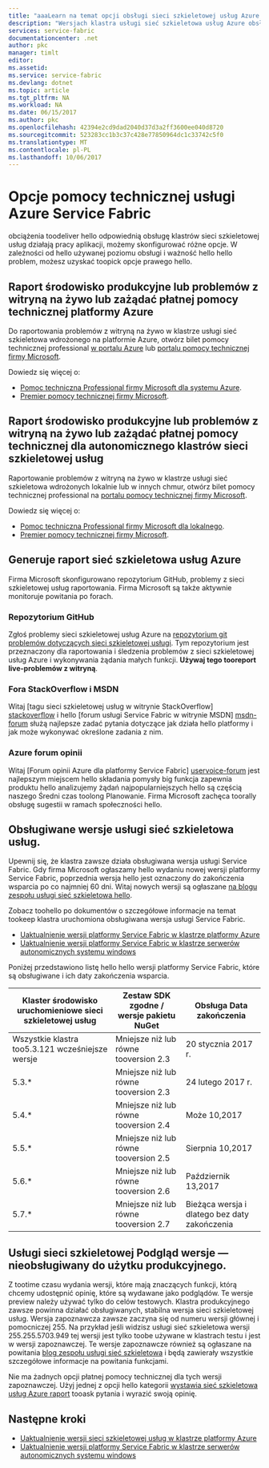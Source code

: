```yaml
---
title: "aaaLearn na temat opcji obsługi sieci szkieletowej usług Azure | Dokumentacja firmy Microsoft"
description: "Wersjach klastra usługi sieć szkieletowa usług Azure obsługiwane i łączy toofile biletami pomocy technicznej"
services: service-fabric
documentationcenter: .net
author: pkc
manager: timlt
editor: 
ms.assetid: 
ms.service: service-fabric
ms.devlang: dotnet
ms.topic: article
ms.tgt_pltfrm: NA
ms.workload: NA
ms.date: 06/15/2017
ms.author: pkc
ms.openlocfilehash: 42394e2cd9dad2040d37d3a2ff3600ee040d8720
ms.sourcegitcommit: 523283cc1b3c37c428e77850964dc1c33742c5f0
ms.translationtype: MT
ms.contentlocale: pl-PL
ms.lasthandoff: 10/06/2017
---
```

# <a name="azure-service-fabric-support-options"></a>Opcje pomocy technicznej usługi Azure Service Fabric

obciążenia toodeliver hello odpowiednią obsługę klastrów sieci szkieletowej usług działają pracy aplikacji, możemy skonfigurować różne opcje. W zależności od hello używanej poziomu obsługi i ważność hello hello problem, możesz uzyskać toopick opcje prawego hello. 


<a id="getlivesitesupportonazure"></a>

## <a name="report-production-or-live-site-issues-or-request-paid-support-for-azure"></a>Raport środowisko produkcyjne lub problemów z witryną na żywo lub zażądać płatnej pomocy technicznej platformy Azure

Do raportowania problemów z witryną na żywo w klastrze usługi sieć szkieletowa wdrożonego na platformie Azure, otwórz bilet pomocy technicznej professional [w portalu Azure](https://ms.portal.azure.com/#blade/Microsoft_Azure_Support/HelpAndSupportBlade/overview) lub [portalu pomocy technicznej firmy Microsoft](http://support.microsoft.com/oas/default.aspx?prid=16146).

Dowiedz się więcej o:
 
- [Pomoc techniczna Professional firmy Microsoft dla systemu Azure](https://azure.microsoft.com/en-us/support/plans/?b=16.44).
- [Premier pomocy technicznej firmy Microsoft](https://support.microsoft.com/en-us/premier).

<a id="getlivesitesupportonprem"></a>

## <a name="report-production-or-live-site-issues-or-request-paid-support-for-standalone-service-fabric-clusters"></a>Raport środowisko produkcyjne lub problemów z witryną na żywo lub zażądać płatnej pomocy technicznej dla autonomicznego klastrów sieci szkieletowej usług

Raportowanie problemów z witryną na żywo w klastrze usługi sieć szkieletowa wdrożonych lokalnie lub w innych chmur, otwórz bilet pomocy technicznej professional na [portalu pomocy technicznej firmy Microsoft](http://support.microsoft.com/oas/default.aspx?prid=16146).

Dowiedz się więcej o:

- [Pomoc techniczna Professional firmy Microsoft dla lokalnego](https://support.microsoft.com/en-us/gp/offerprophone?wa=wsignin1.0).
- [Premier pomocy technicznej firmy Microsoft](https://support.microsoft.com/en-us/premier).


<a id="getsupportonissues"></a>
## <a name="report-azure-service-fabric-issues"></a>Generuje raport sieć szkieletowa usług Azure 
Firma Microsoft skonfigurowano repozytorium GitHub, problemy z sieci szkieletowej usług raportowania.  Firma Microsoft są także aktywnie monitoruje powitania po forach.

### <a name="github-repo"></a>Repozytorium GitHub 
Zgłoś problemy sieci szkieletowej usług Azure na [repozytorium git problemów dotyczących sieci szkieletowej usługi](https://github.com/Azure/service-fabric-issues). Tym repozytorium jest przeznaczony dla raportowania i śledzenia problemów z sieci szkieletowej usług Azure i wykonywania żądania małych funkcji. **Używaj tego tooreport live-problemów z witryną**.

### <a name="stackoverflow-and-msdn-forums"></a>Fora StackOverflow i MSDN

Witaj [tagu sieci szkieletowej usług w witrynie StackOverflow] [ stackoverflow] i hello [forum usługi Service Fabric w witrynie MSDN] [ msdn-forum] służą najlepsze zadać pytania dotyczące jak działa hello platformy i jak może wykonywać określone zadania z nim.

### <a name="azure-feedback-forum"></a>Azure forum opinii

Witaj [Forum opinii Azure dla platformy Service Fabric] [ uservoice-forum] jest najlepszym miejscem hello składania pomysły big funkcja zapewnia produktu hello analizujemy żądań najpopularniejszych hello są częścią naszego Średni czas toolong Planowanie. Firma Microsoft zachęca toorally obsługę sugestii w ramach społeczności hello.


<a id="releasesuport"></a>
## <a name="supported-service-fabric-versions"></a>Obsługiwane wersje usługi sieć szkieletowa usług.

Upewnij się, że klastra zawsze działa obsługiwana wersja usługi Service Fabric. Gdy firma Microsoft ogłaszamy hello wydaniu nowej wersji platformy Service Fabric, poprzednia wersja hello jest oznaczony do zakończenia wsparcia po co najmniej 60 dni. Witaj nowych wersji są ogłaszane [na blogu zespołu usługi sieć szkieletowa hello](https://blogs.msdn.microsoft.com/azureservicefabric/).

Zobacz toohello po dokumentów o szczegółowe informacje na temat tookeep klastra uruchomiona obsługiwana wersja usługi Service Fabric.

- [Uaktualnienie wersji platformy Service Fabric w klastrze platformy Azure](service-fabric-cluster-upgrade.md)
- [Uaktualnienie wersji platformy Service Fabric w klastrze serwerów autonomicznych systemu windows](service-fabric-cluster-upgrade-windows-server.md)
 
Poniżej przedstawiono listę hello hello wersji platformy Service Fabric, które są obsługiwane i ich daty zakończenia wsparcia.

| **Klaster środowisko uruchomieniowe sieci szkieletowej usług** | **Zestaw SDK zgodne / wersje pakietu NuGet** | **Obsługa Data zakończenia** |
| --- | --- | --- |
| Wszystkie klastra too5.3.121 wcześniejsze wersje |Mniejsze niż lub równe tooversion 2.3 |20 stycznia 2017 r. |
| 5.3.* |Mniejsze niż lub równe tooversion 2.3 |24 lutego 2017 r. |
| 5.4.* |Mniejsze niż lub równe tooversion 2.4 |Może 10,2017     |
| 5.5.* |Mniejsze niż lub równe tooversion 2.5 |Sierpnia 10,2017    |
| 5.6.* |Mniejsze niż lub równe tooversion 2.6 |Październik 13,2017    |
| 5.7.* |Mniejsze niż lub równe tooversion 2.7 |Bieżąca wersja i dlatego bez daty zakończenia

<a id="previewversion"></a>
## <a name="service-fabric-preview-versions---unsupported-for-production-use"></a>Usługi sieci szkieletowej Podgląd wersje — nieobsługiwany do użytku produkcyjnego.
Z tootime czasu wydania wersji, które mają znaczących funkcji, którą chcemy udostępnić opinię, które są wydawane jako podglądów. Te wersje preview należy używać tylko do celów testowych. Klastra produkcyjnego zawsze powinna działać obsługiwanych, stabilna wersja sieci szkieletowej usług. Wersja zapoznawcza zawsze zaczyna się od numeru wersji głównej i pomocniczej 255. Na przykład jeśli widzisz usługi sieć szkieletowa wersji 255.255.5703.949 tej wersji jest tylko toobe używane w klastrach testu i jest w wersji zapoznawczej. Te wersje zapoznawcze również są ogłaszane na powitania [blog zespołu usługi sieć szkieletowa](https://blogs.msdn.microsoft.com/azureservicefabric) i będą zawierały wszystkie szczegółowe informacje na powitania funkcjami.

Nie ma żadnych opcji płatnej pomocy technicznej dla tych wersji zapoznawczej. Użyj jednej z opcji hello kategorii [wystawia sieć szkieletowa usług Azure raport](https://docs.microsoft.com/en-us/azure/service-fabric/service-fabric-support#report-azure-service-fabric-issues) tooask pytania i wyrazić swoją opinię.

## <a name="next-steps"></a>Następne kroki

- [Uaktualnienie wersji sieci szkieletowej usług w klastrze platformy Azure](service-fabric-cluster-upgrade.md)
- [Uaktualnienie wersji platformy Service Fabric w klastrze serwerów autonomicznych systemu windows](service-fabric-cluster-upgrade-windows-server.md)

<!--references-->
[msdn-forum]: https://social.msdn.microsoft.com/Forums/en-US/home?forum=AzureServiceFabric
[stackoverflow]: http://stackoverflow.com/questions/tagged/azure-service-fabric
[uservoice-forum]: https://feedback.azure.com/forums/293901-service-fabric
[acom-docs]: http://aka.ms/servicefabricdocs
[sample-repos]: http://aka.ms/servicefabricsamples
